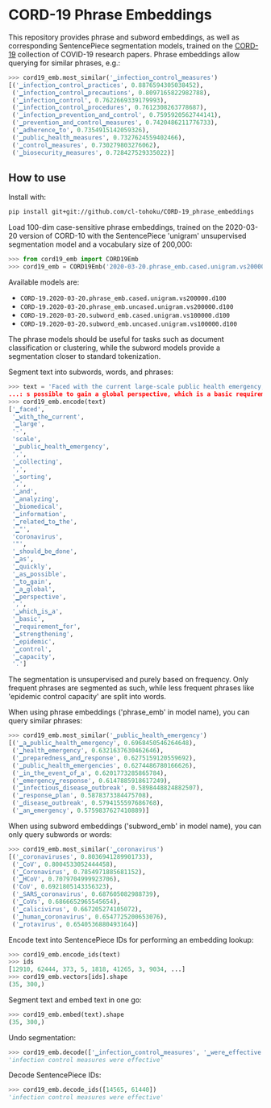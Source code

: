 # CORD-19 Phrase Embeddings

This repository provides phrase and subword embeddings, as well as corresponding SentencePiece segmentation models, trained on the [CORD-19](https://pages.semanticscholar.org/coronavirus-research) collection of COVID-19 research papers. Phrase embeddings allow querying for similar phrases, e.g.:

```python
>>> cord19_emb.most_similar('▁infection▁control▁measures')
[('▁infection▁control▁practices', 0.8876594305038452),
 ('▁infection▁control▁precautions', 0.8097165822982788),
 ('▁infection▁control', 0.7622669339179993),
 ('▁infection▁control▁procedures', 0.7612308263778687),
 ('▁infection▁prevention▁and▁control', 0.7595920562744141),
 ('▁prevention▁and▁control▁measures', 0.7420486211776733),
 ('▁adherence▁to', 0.7354915142059326),
 ('▁public▁health▁measures', 0.7327624559402466),
 ('▁control▁measures', 0.730279803276062),
 ('▁biosecurity▁measures', 0.728427529335022)]
```

## How to use

Install with:

```bash
pip install git+git://github.com/cl-tohoku/CORD-19_phrase_embeddings
```

Load 100-dim case-sensitive phrase embeddings, trained on the
2020-03-20 version of CORD-10  with the SentencePiece 'unigram'
unsupervised segmentation model and a vocabulary size of 200,000:

```python
>>> from cord19_emb import CORD19Emb
>>> cord19_emb = CORD19Emb('2020-03-20.phrase_emb.cased.unigram.vs200000.d100')
```

Available models are:
- `CORD-19.2020-03-20.phrase_emb.cased.unigram.vs200000.d100`
- `CORD-19.2020-03-20.phrase_emb.uncased.unigram.vs200000.d100`
- `CORD-19.2020-03-20.subword_emb.cased.unigram.vs100000.d100`
- `CORD-19.2020-03-20.subword_emb.uncased.unigram.vs100000.d100`

The phrase models should be useful for tasks such as document classification or clustering, while the subword models provide a segmentation closer to standard tokenization.

Segment text into subwords, words, and phrases:
```python
>>> text = 'Faced with the current large-scale public health emergency, collecting, sorting, and analyzing biomedical information related to the \"coronavirus\" should be done as quickly a
...: s possible to gain a global perspective, which is a basic requirement for strengthening epidemic control capacity.'
>>> cord19_emb.encode(text)
['▁faced',
 '▁with▁the▁current',
 '▁large',
 '-',
 'scale',
 '▁public▁health▁emergency',
 ',',
 '▁collecting',
 ',',
 '▁sorting',
 ',',
 '▁and',
 '▁analyzing',
 '▁biomedical',
 '▁information',
 '▁related▁to▁the',
 '▁"',
 'coronavirus',
 '"',
 '▁should▁be▁done',
 '▁as',
 '▁quickly',
 '▁as▁possible',
 '▁to▁gain',
 '▁a▁global',
 '▁perspective',
 ',',
 '▁which▁is▁a',
 '▁basic',
 '▁requirement▁for',
 '▁strengthening',
 '▁epidemic',
 '▁control',
 '▁capacity',
 '.']
```

The segmentation is unsupervised and purely based on frequency. Only
frequent phrases are segmented as such, while less frequent phrases like
'epidemic control capacity' are split into words.

When using phrase embeddings ('phrase_emb' in model name), you can
query similar phrases:

```python
>>> cord19_emb.most_similar('▁public▁health▁emergency')
[('▁a▁public▁health▁emergency', 0.6968450546264648),
 ('▁health▁emergency', 0.6321637630462646),
 ('▁preparedness▁and▁response', 0.6275159120559692),
 ('▁public▁health▁emergencies', 0.6274486780166626),
 ('▁in▁the▁event▁of▁a', 0.6201773285865784),
 ('▁emergency▁response', 0.6147885918617249),
 ('▁infectious▁disease▁outbreak', 0.5898448824882507),
 ('▁response▁plan', 0.5878373384475708),
 ('▁disease▁outbreak', 0.5794155597686768),
 ('▁an▁emergency', 0.5759837627410889)]
```

When using subword embeddings ('subword_emb' in model name),
you can only query subwords or words:
```python
>>> cord19_emb.most_similar('▁coronavirus')
[('▁coronaviruses', 0.8036941289901733),
 ('▁CoV', 0.8004533052444458),
 ('▁Coronavirus', 0.7854971885681152),
 ('▁HCoV', 0.7079704999923706),
 ('CoV', 0.6921805143356323),
 ('▁SARS▁coronavirus', 0.687605082988739),
 ('▁CoVs', 0.6866652965545654),
 ('▁calicivirus', 0.667205274105072),
 ('▁human▁coronavirus', 0.6547725200653076),
 ('▁rotavirus', 0.6540536880493164)]
```

Encode text into SentencePiece IDs for performing an embedding lookup:
```python
>>> cord19_emb.encode_ids(text)
>>> ids
[12910, 62444, 373, 5, 1818, 41265, 3, 9034, ...]
>>> cord19_emb.vectors[ids].shape
(35, 300,)
```

Segment text and embed text in one go:
```python
>>> cord19_emb.embed(text).shape
(35, 300,)
```

Undo segmentation:
```python
>>> cord19_emb.decode(['▁infection▁control▁measures', '▁were▁effective'])
'infection control measures were effective'
```

Decode SentencePiece IDs:
```python
>>> cord19_emb.decode_ids([14565, 61440])
'infection control measures were effective'
```
